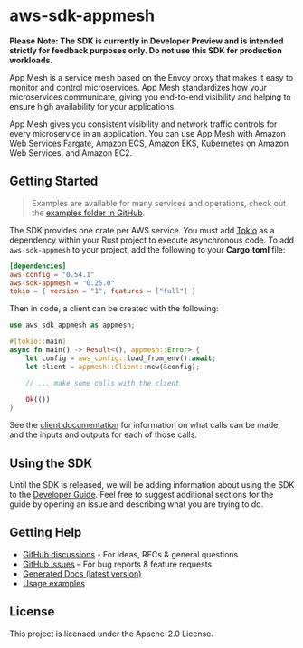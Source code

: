 # aws-sdk-appmesh

**Please Note: The SDK is currently in Developer Preview and is intended strictly for
feedback purposes only. Do not use this SDK for production workloads.**

App Mesh is a service mesh based on the Envoy proxy that makes it easy to monitor and control microservices. App Mesh standardizes how your microservices communicate, giving you end-to-end visibility and helping to ensure high availability for your applications.

App Mesh gives you consistent visibility and network traffic controls for every microservice in an application. You can use App Mesh with Amazon Web Services Fargate, Amazon ECS, Amazon EKS, Kubernetes on Amazon Web Services, and Amazon EC2.

## Getting Started

> Examples are available for many services and operations, check out the
> [examples folder in GitHub](https://github.com/awslabs/aws-sdk-rust/tree/main/examples).

The SDK provides one crate per AWS service. You must add [Tokio](https://crates.io/crates/tokio)
as a dependency within your Rust project to execute asynchronous code. To add `aws-sdk-appmesh` to
your project, add the following to your **Cargo.toml** file:

```toml
[dependencies]
aws-config = "0.54.1"
aws-sdk-appmesh = "0.25.0"
tokio = { version = "1", features = ["full"] }
```

Then in code, a client can be created with the following:

```rust
use aws_sdk_appmesh as appmesh;

#[tokio::main]
async fn main() -> Result<(), appmesh::Error> {
    let config = aws_config::load_from_env().await;
    let client = appmesh::Client::new(&config);

    // ... make some calls with the client

    Ok(())
}
```

See the [client documentation](https://docs.rs/aws-sdk-appmesh/latest/aws_sdk_appmesh/client/struct.Client.html)
for information on what calls can be made, and the inputs and outputs for each of those calls.

## Using the SDK

Until the SDK is released, we will be adding information about using the SDK to the
[Developer Guide](https://docs.aws.amazon.com/sdk-for-rust/latest/dg/welcome.html). Feel free to suggest
additional sections for the guide by opening an issue and describing what you are trying to do.

## Getting Help

* [GitHub discussions](https://github.com/awslabs/aws-sdk-rust/discussions) - For ideas, RFCs & general questions
* [GitHub issues](https://github.com/awslabs/aws-sdk-rust/issues/new/choose) – For bug reports & feature requests
* [Generated Docs (latest version)](https://awslabs.github.io/aws-sdk-rust/)
* [Usage examples](https://github.com/awslabs/aws-sdk-rust/tree/main/examples)

## License

This project is licensed under the Apache-2.0 License.

